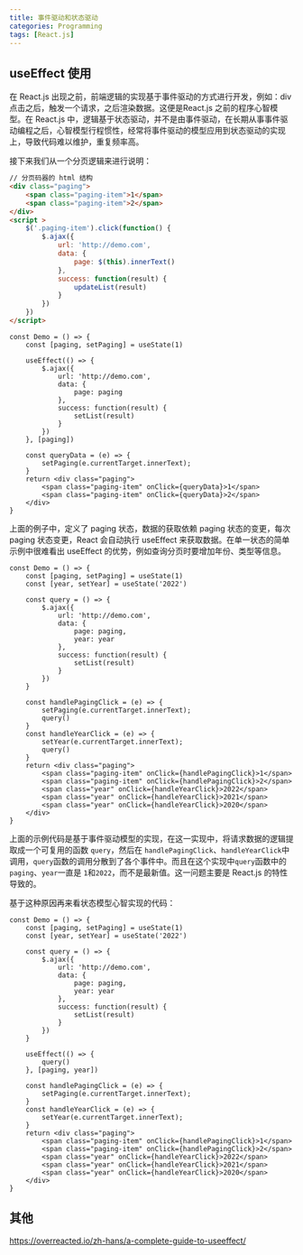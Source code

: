 ```yaml
---
title: 事件驱动和状态驱动
categories: Programming
tags: [React.js]
---
```


## useEffect 使用

在 React.js 出现之前，前端逻辑的实现基于事件驱动的方式进行开发，例如：div 点击之后，触发一个请求，之后渲染数据。这便是React.js 之前的程序心智模型。在 React.js 中，逻辑基于状态驱动，并不是由事件驱动，在长期从事事件驱动编程之后，心智模型行程惯性，经常将事件驱动的模型应用到状态驱动的实现上，导致代码难以维护，重复频率高。

接下来我们从一个分页逻辑来进行说明：

```html
// 分页码器的 html 结构
<div class="paging">
    <span class="paging-item">1</span>
    <span class="paging-item">2</span>
</div>
<script >
    $('.paging-item').click(function() {
        $.ajax({
            url: 'http://demo.com',
            data: {
                page: $(this).innerText()
            },
            success: function(result) {
                updateList(result)
            }
        })
    })
</script>
```

```tsx
const Demo = () => {
    const [paging, setPaging] = useState(1)
    
    useEffect(() => {
        $.ajax({
            url: 'http://demo.com',
            data: {
                page: paging
            },
            success: function(result) {
                setList(result)
            }
        })
    }, [paging])
    
    const queryData = (e) => {
        setPaging(e.currentTarget.innerText);
    }
    return <div class="paging">
        <span class="paging-item" onClick={queryData}>1</span>
        <span class="paging-item" onClick={queryData}>2</span>
    </div>
}
```

上面的例子中，定义了 paging 状态，数据的获取依赖 paging 状态的变更，每次 paging 状态变更，React 会自动执行 useEffect 来获取数据。在单一状态的简单示例中很难看出 useEffect 的优势，例如查询分页时要增加年份、类型等信息。
```tsx
const Demo = () => {
    const [paging, setPaging] = useState(1)
    const [year, setYear] = useState('2022')
    
    const query = () => {
        $.ajax({
            url: 'http://demo.com',
            data: {
                page: paging,
                year: year
            },
            success: function(result) {
                setList(result)
            }
        })
    }
    
    const handlePagingClick = (e) => {
        setPaging(e.currentTarget.innerText);
        query()
    }
    const handleYearClick = (e) => {
        setYear(e.currentTarget.innerText);
        query()
    }
    return <div class="paging">
        <span class="paging-item" onClick={handlePagingClick}>1</span>
        <span class="paging-item" onClick={handlePagingClick}>2</span>
        <span class="year" onClick={handleYearClick}>2022</span>
        <span class="year" onClick={handleYearClick}>2021</span>
        <span class="year" onClick={handleYearClick}>2020</span>
    </div>
}
```
上面的示例代码是基于事件驱动模型的实现，在这一实现中，将请求数据的逻辑提取成一个可复用的函数 `query`，然后在 `handlePagingClick`、`handleYearClick`中调用，`query`函数的调用分散到了各个事件中。而且在这个实现中`query`函数中的 `paging`、`year`一直是 `1`和`2022`，而不是最新值。这一问题主要是 React.js 的特性导致的。

基于这种原因再来看状态模型心智实现的代码：
```tsx
const Demo = () => {
    const [paging, setPaging] = useState(1)
    const [year, setYear] = useState('2022')
    
    const query = () => {
        $.ajax({
            url: 'http://demo.com',
            data: {
                page: paging,
                year: year
            },
            success: function(result) {
                setList(result)
            }
        })
    }
    
    useEffect(() => {
        query()
    }, [paging, year])
    
    const handlePagingClick = (e) => {
        setPaging(e.currentTarget.innerText);
    }
    const handleYearClick = (e) => {
        setYear(e.currentTarget.innerText);
    }
    return <div class="paging">
        <span class="paging-item" onClick={handlePagingClick}>1</span>
        <span class="paging-item" onClick={handlePagingClick}>2</span>
        <span class="year" onClick={handleYearClick}>2022</span>
        <span class="year" onClick={handleYearClick}>2021</span>
        <span class="year" onClick={handleYearClick}>2020</span>
    </div>
}
```

## 其他
https://overreacted.io/zh-hans/a-complete-guide-to-useeffect/
